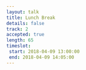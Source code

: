 ```yaml
---
layout: talk
title: Lunch Break
details: false
track: 2
accepted: true
length: 65
timeslot:
 start: 2018-04-09 13:00:00
 end: 2018-04-09 14:05:00
---
```


<!-- empty //-->
